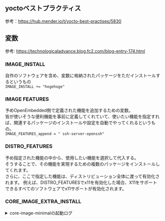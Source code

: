 ## yoctoベストプラクティス
参考：https://hub.mender.io/t/yocto-best-practises/5830

## 変数  
参考: https://technologicaladvance.blog.fc2.com/blog-entry-174.html  
### IMAGE_INSTALL
自作のソフトウェアを含め、変数に格納されたパッケージをただインストールするというもの  
`IMAGE_INSTALL += "hogehoge"`

### IMAGE FEATURES  
予めOpenEmbedded側で定義された機能を追加するための変数。  
皆が使いそうな便利機能を事前に定義してくれていて、使いたい機能を指定すれば、関連するパッケージのインストールや設定を自動でやってくれるというもの。  
`IMAGE_FEATURES_append = " ssh-server-openssh"`

### DISTRO_FEATURES
予め指定された機能の中から、使用したい機能を選択して代入する。  
そうすることで、その機能を実現するための複数のパッケージをインストールしてくれます。  
さらに、ここで指定した機能は、ディストリビューション全体に渡って有効化されます。
例えば、DISTRO_FEATURESでx11を有効化した場合、X11をサポートできるすべてのソフトウェアでx11サポートが有効化されます。  

### CORE_IMAGE_EXTRA_INSTALL

<details>
<summary>core-image-minimalの起動ログ</summary>
<pre>
$ runqemu qemuarm64 nographic
runqemu - INFO - Running MACHINE=qemuarm64 bitbake -e ...
runqemu - INFO - Continuing with the following parameters:
KERNEL: [/home/yoshida/myyocto/build/tmp/deploy/images/qemuarm64/Image]
MACHINE: [qemuarm64]
FSTYPE: [ext4]
ROOTFS: [/home/yoshida/myyocto/build/tmp/deploy/images/qemuarm64/core-image-minimal-qemuarm64-20231108160923.rootfs.ext4]
CONFFILE: [/home/yoshida/myyocto/build/tmp/deploy/images/qemuarm64/core-image-minimal-qemuarm64-20231108160923.qemuboot.conf]

runqemu - INFO - Setting up tap interface under sudo
runqemu - INFO - Network configuration: ip=192.168.7.2::192.168.7.1:255.255.255.0::eth0:off:8.8.8.8
runqemu - INFO - Running /home/yoshida/myyocto/build/tmp/work/x86_64-linux/qemu-helper-native/1.0-r1/recipe-sysroot-native/usr/bin/qemu-system-aarch64 -device virtio-net-pci,netdev=net0,mac=52:54:00:12:34:02 -netdev tap,id=net0,ifname=tap0,script=no,downscript=no -object rng-random,filename=/dev/urandom,id=rng0 -device virtio-rng-pci,rng=rng0 -drive id=disk0,file=/home/yoshida/myyocto/build/tmp/deploy/images/qemuarm64/core-image-minimal-qemuarm64-20231108160923.rootfs.ext4,if=none,format=raw -device virtio-blk-pci,drive=disk0 -device qemu-xhci -device usb-tablet -device usb-kbd  -machine virt -cpu cortex-a57 -smp 4 -m 256 -serial mon:stdio -serial null -nographic -device virtio-gpu-pci -kernel /home/yoshida/myyocto/build/tmp/deploy/images/qemuarm64/Image -append 'root=/dev/vda rw  mem=256M ip=192.168.7.2::192.168.7.1:255.255.255.0::eth0:off:8.8.8.8 console=ttyAMA0 console=hvc0  '

runqemu - INFO - Host uptime: 43635.19

[    0.000000] Booting Linux on physical CPU 0x0000000000 [0x411fd070]
[    0.000000] Linux version 5.15.124-yocto-standard (oe-user@oe-host) (aarch64-poky-linux-gcc (GCC) 11.4.0, GNU ld (GNU Binutils) 2.38.20220708) #1 SMP PREEMPT Thu Aug 3 18:08:15 UTC 2023
[    0.000000] Machine model: linux,dummy-virt
[    0.000000] Memory limited to 256MB
[    0.000000] efi: UEFI not found.
[    0.000000] Zone ranges:
[    0.000000]   DMA      [mem 0x0000000040000000-0x000000004fffffff]
[    0.000000]   DMA32    empty
[    0.000000]   Normal   empty
[    0.000000] Movable zone start for each node
[    0.000000] Early memory node ranges
[    0.000000]   node   0: [mem 0x0000000040000000-0x000000004fffffff]
[    0.000000] Initmem setup node 0 [mem 0x0000000040000000-0x000000004fffffff]
[    0.000000] psci: probing for conduit method from DT.
[    0.000000] psci: PSCIv0.2 detected in firmware.
[    0.000000] psci: Using standard PSCI v0.2 function IDs
[    0.000000] psci: Trusted OS migration not required
[    0.000000] percpu: Embedded 26 pages/cpu s67032 r8192 d31272 u106496
[    0.000000] Detected PIPT I-cache on CPU0
[    0.000000] CPU features: detected: Spectre-v2
[    0.000000] CPU features: detected: Spectre-v4
[    0.000000] CPU features: detected: Spectre-BHB
[    0.000000] CPU features: detected: ARM erratum 1742098
[    0.000000] CPU features: detected: ARM erratum 832075
[    0.000000] CPU features: detected: ARM errata 1165522, 1319367, or 1530923
[    0.000000] Built 1 zonelists, mobility grouping on.  Total pages: 64512
[    0.000000] Kernel command line: root=/dev/vda rw  mem=256M ip=192.168.7.2::192.168.7.1:255.255.255.0::eth0:off:8.8.8.8 console=ttyAMA0 console=hvc0
[    0.000000] Dentry cache hash table entries: 32768 (order: 6, 262144 bytes, linear)
[    0.000000] Inode-cache hash table entries: 16384 (order: 5, 131072 bytes, linear)
[    0.000000] mem auto-init: stack:off, heap alloc:off, heap free:off
[    0.000000] Memory: 232940K/262144K available (11648K kernel code, 1856K rwdata, 2704K rodata, 3648K init, 685K bss, 29204K reserved, 0K cma-reserved)
[    0.000000] SLUB: HWalign=64, Order=0-3, MinObjects=0, CPUs=4, Nodes=1
[    0.000000] ftrace: allocating 35969 entries in 141 pages
[    0.000000] ftrace: allocated 141 pages with 4 groups
[    0.000000] trace event string verifier disabled
[    0.000000] rcu: Preemptible hierarchical RCU implementation.
[    0.000000] rcu:     RCU restricting CPUs from NR_CPUS=256 to nr_cpu_ids=4.
[    0.000000]  Trampoline variant of Tasks RCU enabled.
[    0.000000]  Rude variant of Tasks RCU enabled.
[    0.000000]  Tracing variant of Tasks RCU enabled.
[    0.000000] rcu: RCU calculated value of scheduler-enlistment delay is 25 jiffies.
[    0.000000] rcu: Adjusting geometry for rcu_fanout_leaf=16, nr_cpu_ids=4
[    0.000000] NR_IRQS: 64, nr_irqs: 64, preallocated irqs: 0
[    0.000000] Root IRQ handler: gic_handle_irq
[    0.000000] GICv2m: range[mem 0x08020000-0x08020fff], SPI[80:143]
[    0.000000] kfence: initialized - using 2097152 bytes for 255 objects at 0x(____ptrval____)-0x(____ptrval____)
[    0.000000] arch_timer: cp15 timer(s) running at 62.50MHz (virt).
[    0.000000] clocksource: arch_sys_counter: mask: 0xffffffffffffff max_cycles: 0x1cd42e208c, max_idle_ns: 881590405314 ns
[    0.000106] sched_clock: 56 bits at 62MHz, resolution 16ns, wraps every 4398046511096ns
[    0.011864] Console: colour dummy device 80x25
[    0.013615] Calibrating delay loop (skipped), value calculated using timer frequency.. 125.00 BogoMIPS (lpj=250000)
[    0.013846] pid_max: default: 32768 minimum: 301
[    0.014970] LSM: Security Framework initializing
[    0.016081] landlock: Up and running.
[    0.019919] Mount-cache hash table entries: 512 (order: 0, 4096 bytes, linear)
[    0.020026] Mountpoint-cache hash table entries: 512 (order: 0, 4096 bytes, linear)
[    0.063477] /cpus/cpu-map: empty cluster
[    0.079694] rcu: Hierarchical SRCU implementation.
[    0.088043] EFI services will not be available.
[    0.089730] smp: Bringing up secondary CPUs ...
[    0.096340] Detected PIPT I-cache on CPU1
[    0.098076] CPU1: Booted secondary processor 0x0000000001 [0x411fd070]
[    0.106226] Detected PIPT I-cache on CPU2
[    0.106513] CPU2: Booted secondary processor 0x0000000002 [0x411fd070]
[    0.109817] Detected PIPT I-cache on CPU3
[    0.110086] CPU3: Booted secondary processor 0x0000000003 [0x411fd070]
[    0.110899] smp: Brought up 1 node, 4 CPUs
[    0.111013] SMP: Total of 4 processors activated.
[    0.111101] CPU features: detected: 32-bit EL0 Support
[    0.111222] CPU features: detected: CRC32 instructions
[    0.167103] CPU: All CPU(s) started at EL1
[    0.215690] alternatives: patching kernel code
[    0.254952] devtmpfs: initialized
[    0.271034] clocksource: jiffies: mask: 0xffffffff max_cycles: 0xffffffff, max_idle_ns: 7645041785100000 ns
[    0.271579] futex hash table entries: 1024 (order: 4, 65536 bytes, linear)
[    0.279345] DMI not present or invalid.
[    0.294248] NET: Registered PF_NETLINK/PF_ROUTE protocol family
[    0.302835] DMA: preallocated 128 KiB GFP_KERNEL pool for atomic allocations
[    0.303212] DMA: preallocated 128 KiB GFP_KERNEL|GFP_DMA pool for atomic allocations
[    0.303511] DMA: preallocated 128 KiB GFP_KERNEL|GFP_DMA32 pool for atomic allocations
[    0.309717] hw-breakpoint: found 6 breakpoint and 4 watchpoint registers.
[    0.311636] ASID allocator initialised with 65536 entries
[    0.312097] Serial: AMBA PL011 UART driver
[    0.350361] 9000000.pl011: ttyAMA0 at MMIO 0x9000000 (irq = 47, base_baud = 0) is a PL011 rev1
[    0.381277] printk: console [ttyAMA0] enabled
[    0.591203] raid6: neonx8   gen()  2666 MB/s
[    0.664855] raid6: neonx8   xor()   674 MB/s
[    0.740129] raid6: neonx4   gen()  1725 MB/s
[    0.815048] raid6: neonx4   xor()   710 MB/s
[    0.889938] raid6: neonx2   gen()  1244 MB/s
[    0.965802] raid6: neonx2   xor()   603 MB/s
[    1.040645] raid6: neonx1   gen()   833 MB/s
[    1.215819] raid6: neonx1   xor()   442 MB/s
[    1.291076] raid6: int64x8  gen()  1031 MB/s
[    1.364735] raid6: int64x8  xor()   625 MB/s
[    1.438355] raid6: int64x4  gen()  1424 MB/s
[    1.513663] raid6: int64x4  xor()   764 MB/s
[    1.589017] raid6: int64x2  gen()  1341 MB/s
[    1.663662] raid6: int64x2  xor()   736 MB/s
[    1.740066] raid6: int64x1  gen()  1001 MB/s
[    1.815577] raid6: int64x1  xor()   604 MB/s
[    1.816131] raid6: using algorithm neonx8 gen() 2666 MB/s
[    1.816589] raid6: .... xor() 674 MB/s, rmw enabled
[    1.817021] raid6: using neon recovery algorithm
[    1.819419] iommu: Default domain type: Translated
[    1.819883] iommu: DMA domain TLB invalidation policy: strict mode
[    1.822109] vgaarb: loaded
[    1.825357] SCSI subsystem initialized
[    1.826733] usbcore: registered new interface driver usbfs
[    1.827566] usbcore: registered new interface driver hub
[    1.828492] usbcore: registered new device driver usb
[    1.829352] pps_core: LinuxPPS API ver. 1 registered
[    1.829545] pps_core: Software ver. 5.3.6 - Copyright 2005-2007 Rodolfo Giometti <giometti@linux.it>
[    1.829927] PTP clock support registered
[    1.895047] clocksource: Switched to clocksource arch_sys_counter
[    2.053278] NET: Registered PF_INET protocol family
[    2.055989] IP idents hash table entries: 4096 (order: 3, 32768 bytes, linear)
[    2.065809] tcp_listen_portaddr_hash hash table entries: 256 (order: 0, 4096 bytes, linear)
[    2.066130] Table-perturb hash table entries: 65536 (order: 6, 262144 bytes, linear)
[    2.066363] TCP established hash table entries: 2048 (order: 2, 16384 bytes, linear)
[    2.066713] TCP bind hash table entries: 2048 (order: 3, 32768 bytes, linear)
[    2.067047] TCP: Hash tables configured (established 2048 bind 2048)
[    2.069193] UDP hash table entries: 256 (order: 1, 8192 bytes, linear)
[    2.069674] UDP-Lite hash table entries: 256 (order: 1, 8192 bytes, linear)
[    2.074377] NET: Registered PF_UNIX/PF_LOCAL protocol family
[    2.095307] RPC: Registered named UNIX socket transport module.
[    2.095604] RPC: Registered udp transport module.
[    2.095724] RPC: Registered tcp transport module.
[    2.095909] RPC: Registered tcp NFSv4.1 backchannel transport module.
[    2.096812] PCI: CLS 0 bytes, default 64
[    2.110118] hw perfevents: enabled with armv8_pmuv3 PMU driver, 5 counters available
[    2.626111] workingset: timestamp_bits=46 max_order=16 bucket_order=0
[    2.646965] NFS: Registering the id_resolver key type
[    2.650618] Key type id_resolver registered
[    2.651534] Key type id_legacy registered
[    2.683465] Key type cifs.idmap registered
[    2.722301] xor: measuring software checksum speed
[    2.730080]    8regs           :  1992 MB/sec
[    2.737393]    32regs          :  1711 MB/sec
[    2.746982]    arm64_neon      :  1317 MB/sec
[    2.747961] xor: using function: 8regs (1992 MB/sec)
[    2.750961] Block layer SCSI generic (bsg) driver version 0.4 loaded (major 250)
[    2.760897] io scheduler mq-deadline registered
[    2.762725] io scheduler kyber registered
[    2.771454] pci-host-generic 4010000000.pcie: host bridge /pcie@10000000 ranges:
[    2.774745] pci-host-generic 4010000000.pcie:       IO 0x003eff0000..0x003effffff -> 0x0000000000
[    2.777902] pci-host-generic 4010000000.pcie:      MEM 0x0010000000..0x003efeffff -> 0x0010000000
[    2.785313] pci-host-generic 4010000000.pcie:      MEM 0x8000000000..0xffffffffff -> 0x8000000000
[    2.788650] pci-host-generic 4010000000.pcie: Memory resource size exceeds max for 32 bits
[    2.790900] pci-host-generic 4010000000.pcie: ECAM at [mem 0x4010000000-0x401fffffff] for [bus 00-ff]
[    2.795293] pci-host-generic 4010000000.pcie: PCI host bridge to bus 0000:00
[    2.797860] pci_bus 0000:00: root bus resource [bus 00-ff]
[    2.799361] pci_bus 0000:00: root bus resource [io  0x0000-0xffff]
[    2.801398] pci_bus 0000:00: root bus resource [mem 0x10000000-0x3efeffff]
[    2.803047] pci_bus 0000:00: root bus resource [mem 0x8000000000-0xffffffffff]
[    2.807467] pci 0000:00:00.0: [1b36:0008] type 00 class 0x060000
[    2.815776] pci 0000:00:01.0: [1af4:1000] type 00 class 0x020000
[    2.818020] pci 0000:00:01.0: reg 0x10: [io  0x0000-0x001f]
[    2.819376] pci 0000:00:01.0: reg 0x14: [mem 0x00000000-0x00000fff]
[    2.821026] pci 0000:00:01.0: reg 0x20: [mem 0x00000000-0x00003fff 64bit pref]
[    2.822204] pci 0000:00:01.0: reg 0x30: [mem 0x00000000-0x0003ffff pref]
[    2.823931] pci 0000:00:02.0: [1af4:1005] type 00 class 0x00ff00
[    2.825523] pci 0000:00:02.0: reg 0x10: [io  0x0000-0x001f]
[    2.826800] pci 0000:00:02.0: reg 0x20: [mem 0x00000000-0x00003fff 64bit pref]
[    2.829347] pci 0000:00:03.0: [1af4:1001] type 00 class 0x010000
[    2.830724] pci 0000:00:03.0: reg 0x10: [io  0x0000-0x007f]
[    2.831830] pci 0000:00:03.0: reg 0x14: [mem 0x00000000-0x00000fff]
[    2.833439] pci 0000:00:03.0: reg 0x20: [mem 0x00000000-0x00003fff 64bit pref]
[    2.835402] pci 0000:00:04.0: [1b36:000d] type 00 class 0x0c0330
[    2.837578] pci 0000:00:04.0: reg 0x10: [mem 0x00000000-0x00003fff 64bit]
[    2.839914] pci 0000:00:05.0: [1af4:1050] type 00 class 0x038000
[    2.841796] pci 0000:00:05.0: reg 0x14: [mem 0x00000000-0x00000fff]
[    2.842991] pci 0000:00:05.0: reg 0x20: [mem 0x00000000-0x00003fff 64bit pref]
[    2.848140] pci 0000:00:01.0: BAR 6: assigned [mem 0x10000000-0x1003ffff pref]
[    2.850711] pci 0000:00:01.0: BAR 4: assigned [mem 0x8000000000-0x8000003fff 64bit pref]
[    2.853260] pci 0000:00:02.0: BAR 4: assigned [mem 0x8000004000-0x8000007fff 64bit pref]
[    2.854972] pci 0000:00:03.0: BAR 4: assigned [mem 0x8000008000-0x800000bfff 64bit pref]
[    2.857234] pci 0000:00:04.0: BAR 0: assigned [mem 0x800000c000-0x800000ffff 64bit]
[    2.858510] pci 0000:00:05.0: BAR 4: assigned [mem 0x8000010000-0x8000013fff 64bit pref]
[    2.859687] pci 0000:00:01.0: BAR 1: assigned [mem 0x10040000-0x10040fff]
[    2.861490] pci 0000:00:03.0: BAR 1: assigned [mem 0x10041000-0x10041fff]
[    2.862691] pci 0000:00:05.0: BAR 1: assigned [mem 0x10042000-0x10042fff]
[    2.863841] pci 0000:00:03.0: BAR 0: assigned [io  0x1000-0x107f]
[    2.866262] pci 0000:00:01.0: BAR 0: assigned [io  0x1080-0x109f]
[    2.867197] pci 0000:00:02.0: BAR 0: assigned [io  0x10a0-0x10bf]
[    2.870646] pci 0000:00:04.0: enabling device (0000 -> 0002)
[    2.886449] virtio-pci 0000:00:01.0: enabling device (0000 -> 0003)
[    2.899124] virtio-pci 0000:00:02.0: enabling device (0000 -> 0003)
[    2.907375] virtio-pci 0000:00:03.0: enabling device (0000 -> 0003)
[    2.917544] virtio-pci 0000:00:05.0: enabling device (0000 -> 0002)
[    2.963045] [drm] pci: virtio-gpu-pci detected at 0000:00:05.0
[    2.964443] random: crng init done
[    2.966127] [drm] features: -virgl +edid -resource_blob -host_visible
[    2.973162] [drm] number of scanouts: 1
[    2.973813] [drm] number of cap sets: 0
[    2.991165] [drm] Initialized virtio_gpu 0.1.0 0 for virtio3 on minor 0
[    3.066796] virtio_gpu virtio3: [drm] drm_plane_enable_fb_damage_clips() not called
[    3.098997] Console: switching to colour frame buffer device 128x48
[    3.123874] virtio_gpu virtio3: [drm] fb0: virtio_gpudrmfb frame buffer device
[    3.128258] cacheinfo: Unable to detect cache hierarchy for CPU 0
[    3.191908] brd: module loaded
[    3.202872] virtio_blk virtio2: [vda] 22932 512-byte logical blocks (11.7 MB/11.2 MiB)
[    3.242479] xhci_hcd 0000:00:04.0: xHCI Host Controller
[    3.243669] xhci_hcd 0000:00:04.0: new USB bus registered, assigned bus number 1
[    3.251283] xhci_hcd 0000:00:04.0: hcc params 0x00087001 hci version 0x100 quirks 0x0000000000000010
[    3.270828] xhci_hcd 0000:00:04.0: xHCI Host Controller
[    3.271144] xhci_hcd 0000:00:04.0: new USB bus registered, assigned bus number 2
[    3.271486] xhci_hcd 0000:00:04.0: Host supports USB 3.0 SuperSpeed
[    3.306560] hub 1-0:1.0: USB hub found
[    3.307980] hub 1-0:1.0: 4 ports detected
[    3.323025] usb usb2: We don't know the algorithms for LPM for this host, disabling LPM.
[    3.326259] hub 2-0:1.0: USB hub found
[    3.326857] hub 2-0:1.0: 4 ports detected
[    3.381285] rtc-pl031 9010000.pl031: registered as rtc0
[    3.382253] rtc-pl031 9010000.pl031: setting system clock to 2023-11-09T23:08:19 UTC (1699571299)
[    3.467282] device-mapper: ioctl: 4.45.0-ioctl (2021-03-22) initialised: dm-devel@redhat.com
[    3.479839] usbcore: registered new interface driver usbhid
[    3.480063] usbhid: USB HID core driver
[    3.481732] u32 classifier
[    3.481941]     input device check on
[    3.482074]     Actions configured
[    3.485359] NET: Registered PF_INET6 protocol family
[    3.518734] Segment Routing with IPv6
[    3.520480] In-situ OAM (IOAM) with IPv6
[    3.522430] sit: IPv6, IPv4 and MPLS over IPv4 tunneling driver
[    3.530955] NET: Registered PF_PACKET protocol family
[    3.534128] Bridge firewalling registered
[    3.536292] Key type dns_resolver registered
[    3.538755] NET: Registered PF_VSOCK protocol family
[    3.569996] Key type .fscrypt registered
[    3.570232] Key type fscrypt-provisioning registered
[    3.593146] Btrfs loaded, crc32c=crc32c-generic, zoned=no, fsverity=no
[    3.661508] usb 1-1: new high-speed USB device number 2 using xhci_hcd
[    3.711913] Key type encrypted registered
[    3.723676] printk: console [netcon0] enabled
[    3.724141] netconsole: network logging started
[    3.805307] IP-Config: Complete:
[    3.805946]      device=eth0, hwaddr=52:54:00:12:34:02, ipaddr=192.168.7.2, mask=255.255.255.0, gw=192.168.7.1
[    3.807408]      host=192.168.7.2, domain=, nis-domain=(none)
[    3.808230]      bootserver=255.255.255.255, rootserver=255.255.255.255, rootpath=
[    3.808677]      nameserver0=8.8.8.8
[    3.847045] md: Waiting for all devices to be available before autodetect
[    3.865085] md: If you don't use raid, use raid=noautodetect
[    3.866055] md: Autodetecting RAID arrays.
[    3.866986] md: autorun ...
[    3.867822] md: ... autorun DONE.
[    4.001397] input: QEMU QEMU USB Tablet as /devices/platform/4010000000.pcie/pci0000:00/0000:00:04.0/usb1/1-1/1-1:1.0/0003:0627:0001.0001/input/input0
[    4.006887] hid-generic 0003:0627:0001.0001: input: USB HID v0.01 Mouse [QEMU QEMU USB Tablet] on usb-0000:00:04.0-1/input0
[    4.037635] EXT4-fs (vda): mounted filesystem with ordered data mode. Opts: (null). Quota mode: disabled.
[    4.041329] VFS: Mounted root (ext4 filesystem) on device 253:0.
[    4.046669] devtmpfs: mounted
[    4.095191] Freeing unused kernel memory: 3648K
[    4.098888] Run /sbin/init as init process
[    4.152649] usb 1-2: new high-speed USB device number 3 using xhci_hcd
[    4.267060] IPv6: ADDRCONF(NETDEV_CHANGE): eth0: link becomes ready
INIT: [    4.370050] input: QEMU QEMU USB Keyboard as /devices/platform/4010000000.pcie/pci0000:00/0000:00:04.0/usb1/1-2/1-2:1.0/0003:0627:0001.0002/input/input1
version 3.01 booting
[    4.443263] hid-generic 0003:0627:0001.0002: input: USB HID v1.11 Keyboard [QEMU QEMU USB Keyboard] on usb-0000:00:04.0-2/input0
Starting udev
[    6.964149] udevd[131]: starting version 3.2.10
[    7.189336] udevd[132]: starting eudev-3.2.10
[    9.300801] EXT4-fs (vda): re-mounted. Opts: (null). Quota mode: disabled.
INIT: Entering runlevel: 5
Configuring network interfaces... ip: RTNETLINK answers: File exists
Starting syslogd/klogd: done

Poky (Yocto Project Reference Distro) 4.0.14 qemuarm64 /dev/ttyAMA0

qemuarm64 login: root
root@qemuarm64:~#
root@qemuarm64:~# poweroff

Broadcast message from root@qemuarm64 (ttyAMA0) (Thu Nov  9 23:08:39 2023):

The system is going down for system halt NOW!
INIT: Switching to runlevel: 0
INIT: Sending processes configured via /etc/inittab the TERM signal
Stopping syslogd/klogd: stopped syslogd (pid 240)
stopped klogd (pid 243)
done
Unmounting remote filesystems...
Deconfiguring network interfaces... ifdown: interface lo not configured
done.
Sending all processes the TERM signal...
Sending all processes the KILL signal...
Deactivating swap...
Unmounting local filesystems...
[   30.771077] EXT4-fs (vda): re-mounted. Opts: (null). Quota mode: disabled.
[   31.025744] reboot: Power down
runqemu - INFO - Cleaning up
runqemu - INFO - Host uptime: 43667.17

Set 'tap0' nonpersistent
$
</pre>
</details>
